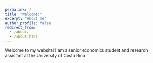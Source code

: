 ```yaml
---
permalink: /
title: "Welcome!"
excerpt: "About me"
author_profile: false
redirect_from: 
  - /about/
  - /about.html
---
```


Welcome to my website! I am a senior economics student and research assistant at the University of Costa Rica